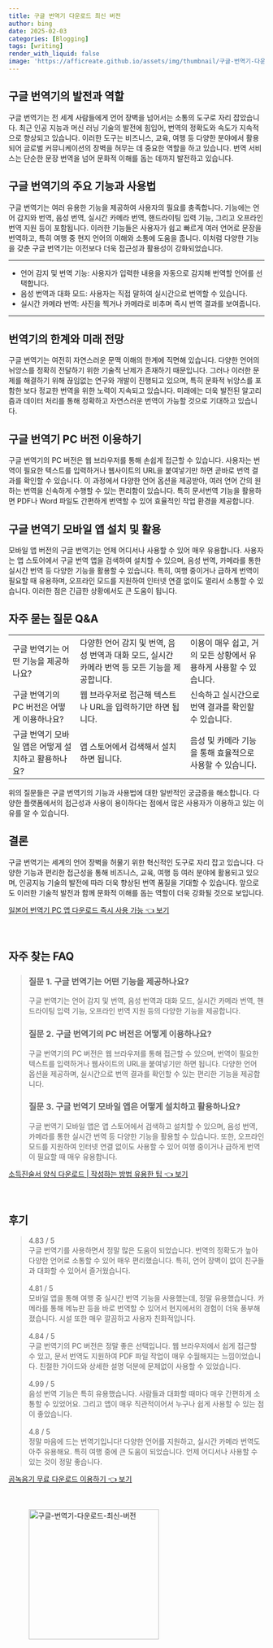 ```yaml
---
title: 구글 번역기 다운로드 최신 버전
author: bing
date: 2025-02-03
categories: [Blogging]
tags: [writing]
render_with_liquid: false
image: 'https://afficreate.github.io/assets/img/thumbnail/구글-번역기-다운로드-최신-버전.webp'
---
```



<h2 id='구글_번역기의_발전과_역할'>구글 번역기의 발전과 역할</h2>

<p>구글 번역기는 전 세계 사람들에게 언어 장벽을 넘어서는 소통의 도구로 자리 잡았습니다. 최근 인공 지능과 머신 러닝 기술의 발전에 힘입어, 번역의 정확도와 속도가 지속적으로 향상되고 있습니다. 이러한 도구는 비즈니스, 교육, 여행 등 다양한 분야에서 활용되어 글로벌 커뮤니케이션의 장벽을 허무는 데 중요한 역할을 하고 있습니다. 번역 서비스는 단순한 문장 번역을 넘어 문화적 이해를 돕는 데까지 발전하고 있습니다.</p>

<h2 id='주요_기능과_사용법'>구글 번역기의 주요 기능과 사용법</h2>

<p>구글 번역기는 여러 유용한 기능을 제공하여 사용자의 필요를 충족합니다. 기능에는 언어 감지와 번역, 음성 번역, 실시간 카메라 번역, 핸드라이팅 입력 기능, 그리고 오프라인 번역 지원 등이 포함됩니다. 이러한 기능들은 사용자가 쉽고 빠르게 여러 언어로 문장을 번역하고, 특히 여행 중 현지 언어의 이해와 소통에 도움을 줍니다. 이처럼 다양한 기능을 갖춘 구글 번역기는 이전보다 더욱 접근성과 활용성이 강화되었습니다.</p>

<hr />

<ul>
    <li>언어 감지 및 번역 기능: 사용자가 입력한 내용을 자동으로 감지해 번역할 언어를 선택합니다.</li>
    <li>음성 번역과 대화 모드: 사용자는 직접 말하여 실시간으로 번역할 수 있습니다.</li>
    <li>실시간 카메라 번역: 사진을 찍거나 카메라로 비추며 즉시 번역 결과를 보여줍니다.</li>
</ul>

<hr />

<h2 id='번역기의_한계와_미래_전망'>번역기의 한계와 미래 전망</h2>

<p>구글 번역기는 여전히 자연스러운 문맥 이해의 한계에 직면해 있습니다. 다양한 언어의 뉘앙스를 정확히 전달하기 위한 기술적 난제가 존재하기 때문입니다. 그러나 이러한 문제를 해결하기 위해 끊임없는 연구와 개발이 진행되고 있으며, 특히 문화적 뉘앙스를 포함한 보다 정교한 번역을 위한 노력이 지속되고 있습니다. 미래에는 더욱 발전된 알고리즘과 데이터 처리를 통해 정확하고 자연스러운 번역이 가능할 것으로 기대하고 있습니다.</p>

<h2 id='PC_버전_이용하기'>구글 번역기 PC 버전 이용하기</h2>

<p>구글 번역기의 PC 버전은 웹 브라우저를 통해 손쉽게 접근할 수 있습니다. 사용자는 번역이 필요한 텍스트를 입력하거나 웹사이트의 URL을 붙여넣기만 하면 곧바로 번역 결과를 확인할 수 있습니다. 이 과정에서 다양한 언어 옵션을 제공받아, 여러 언어 간의 원하는 번역을 신속하게 수행할 수 있는 편리함이 있습니다. 특히 문서번역 기능을 활용하면 PDF나 Word 파일도 간편하게 번역할 수 있어 효율적인 작업 환경을 제공합니다.</p>

<h2 id='모바일_앱_설치와_활용'>구글 번역기 모바일 앱 설치 및 활용</h2>

<p>모바일 앱 버전의 구글 번역기는 언제 어디서나 사용할 수 있어 매우 유용합니다. 사용자는 앱 스토어에서 구글 번역 앱을 검색하여 설치할 수 있으며, 음성 번역, 카메라를 통한 실시간 번역 등 다양한 기능을 활용할 수 있습니다. 특히, 여행 중이거나 급하게 번역이 필요할 때 유용하며, 오프라인 모드를 지원하여 인터넷 연결 없이도 멀리서 소통할 수 있습니다. 이러한 점은 긴급한 상황에서도 큰 도움이 됩니다.</p>

<h2 id='FAQ_자주_묻는_질문'>자주 묻는 질문 Q&A</h2>

<table>
    <tr>
        <td>구글 번역기는 어떤 기능을 제공하나요?</td>
        <td>다양한 언어 감지 및 번역, 음성 번역과 대화 모드, 실시간 카메라 번역 등 모든 기능을 제공합니다.</td>
        <td>이용이 매우 쉽고, 거의 모든 상황에서 유용하게 사용할 수 있습니다.</td>
    </tr>
    <tr>
        <td>구글 번역기의 PC 버전은 어떻게 이용하나요?</td>
        <td>웹 브라우저로 접근해 텍스트나 URL을 입력하기만 하면 됩니다.</td>
        <td>신속하고 실시간으로 번역 결과를 확인할 수 있습니다.</td>
    </tr>
    <tr>
        <td>구글 번역기 모바일 앱은 어떻게 설치하고 활용하나요?</td>
        <td>앱 스토어에서 검색해서 설치하면 됩니다.</td>
        <td>음성 및 카메라 기능을 통해 효율적으로 사용할 수 있습니다.</td>
    </tr>
</table>

<p>위의 질문들은 구글 번역기의 기능과 사용법에 대한 일반적인 궁금증을 해소합니다. 다양한 플랫폼에서의 접근성과 사용이 용이하다는 점에서 많은 사용자가 이용하고 있는 이유를 알 수 있습니다.</p>

<h2 id='결론'>결론</h2>

<p>구글 번역기는 세계의 언어 장벽을 허물기 위한 혁신적인 도구로 자리 잡고 있습니다. 다양한 기능과 편리한 접근성을 통해 비즈니스, 교육, 여행 등 여러 분야에 활용되고 있으며, 인공지능 기술의 발전에 따라 더욱 향상된 번역 품질을 기대할 수 있습니다. 앞으로도 이러한 기술적 발전과 함께 문화적 이해를 돕는 역할이 더욱 강화될 것으로 보입니다.</p>


<p><a class="click-button" title="일본어 번역기 PC 앱 다운로드 즉시 사용 가능" href="https://afficreate.github.io/posts/%EC%9D%BC%EB%B3%B8%EC%96%B4-%EB%B2%88%EC%97%AD%EA%B8%B0-PC-%EC%95%B1-%EB%8B%A4%EC%9A%B4%EB%A1%9C%EB%93%9C-%EC%A6%89%EC%8B%9C-%EC%82%AC%EC%9A%A9-%EA%B0%80%EB%8A%A5/" rel="dofollow">일본어 번역기 PC 앱 다운로드 즉시 사용 가능 👈 보기</a></p><br>
<h2 id='자주_찾는_FAQ'>자주 찾는 FAQ</h2>
<div itemscope="" itemtype="https://schema.org/FAQPage"> 
<blockquote> 
<div itemscope="" itemprop="mainEntity" itemtype="https://schema.org/Question"> 
<h3 itemprop="name">질문 1. 구글 번역기는 어떤 기능을 제공하나요?</h3> 
<div itemscope="" itemprop="acceptedAnswer" itemtype="https://schema.org/Answer"> 
<span itemprop="text"> 
<p>구글 번역기는 언어 감지 및 번역, 음성 번역과 대화 모드, 실시간 카메라 번역, 핸드라이팅 입력 기능, 오프라인 번역 지원 등의 다양한 기능을 제공합니다.</p> 
</span> 
</div> 
</div> 

<div itemscope="" itemprop="mainEntity" itemtype="https://schema.org/Question"> 
<h3 itemprop="name">질문 2. 구글 번역기의 PC 버전은 어떻게 이용하나요?</h3> 
<div itemscope="" itemprop="acceptedAnswer" itemtype="https://schema.org/Answer"> 
<span itemprop="text"> 
<p>구글 번역기의 PC 버전은 웹 브라우저를 통해 접근할 수 있으며, 번역이 필요한 텍스트를 입력하거나 웹사이트의 URL을 붙여넣기만 하면 됩니다. 다양한 언어 옵션을 제공하며, 실시간으로 번역 결과를 확인할 수 있는 편리한 기능을 제공합니다.</p> 
</span> 
</div> 
</div> 

<div itemscope="" itemprop="mainEntity" itemtype="https://schema.org/Question"> 
<h3 itemprop="name">질문 3. 구글 번역기 모바일 앱은 어떻게 설치하고 활용하나요?</h3> 
<div itemscope="" itemprop="acceptedAnswer" itemtype="https://schema.org/Answer"> 
<span itemprop="text"> 
<p>구글 번역기 모바일 앱은 앱 스토어에서 검색하고 설치할 수 있으며, 음성 번역, 카메라를 통한 실시간 번역 등 다양한 기능을 활용할 수 있습니다. 또한, 오프라인 모드를 지원하여 인터넷 연결 없이도 사용할 수 있어 여행 중이거나 급하게 번역이 필요할 때 매우 유용합니다.</p> 
</span> 
</div> 
</div> 
</blockquote> 
</div>
<p><a class="click-button" title="소득진술서 양식 다운로드 | 작성하는 방법 유용한 팁" href="https://afficreate.github.io/posts/%EC%86%8C%EB%93%9D%EC%A7%84%EC%88%A0%EC%84%9C-%EC%96%91%EC%8B%9D-%EB%8B%A4%EC%9A%B4%EB%A1%9C%EB%93%9C-%EC%9E%91%EC%84%B1%ED%95%98%EB%8A%94-%EB%B0%A9%EB%B2%95-%EC%9C%A0%EC%9A%A9%ED%95%9C-%ED%8C%81/" rel="dofollow">소득진술서 양식 다운로드 | 작성하는 방법 유용한 팁 👈 보기</a></p><br>
<h2 id='후기'>후기</h2>
<div itemscope itemtype="https://schema.org/Product">
  <blockquote>
  <div itemprop="review" itemscope itemtype="https://schema.org/Review">
      <div itemprop="reviewRating" itemscope itemtype="https://schema.org/Rating"> <span itemprop="ratingValue">4.83</span> / <span itemprop="bestRating">5</span> </div>
      <span itemprop="reviewBody">구글 번역기를 사용하면서 정말 많은 도움이 되었습니다. 번역의 정확도가 높아 다양한 언어로 소통할 수 있어 매우 편리했습니다. 특히, 언어 장벽이 없이 친구들과 대화할 수 있어서 즐거웠습니다.</span>
  </div>
  <br>
  <div itemprop="review" itemscope itemtype="https://schema.org/Review">
      <div itemprop="reviewRating" itemscope itemtype="https://schema.org/Rating"> <span itemprop="ratingValue">4.81</span> / <span itemprop="bestRating">5</span> </div>
      <span itemprop="reviewBody">모바일 앱을 통해 여행 중 실시간 번역 기능을 사용했는데, 정말 유용했습니다. 카메라를 통해 메뉴판 등을 바로 번역할 수 있어서 현지에서의 경험이 더욱 풍부해졌습니다. 시설 또한 매우 깔끔하고 사용자 친화적입니다.</span>
  </div>
  <br>
  <div itemprop="review" itemscope itemtype="https://schema.org/Review">
      <div itemprop="reviewRating" itemscope itemtype="https://schema.org/Rating"> <span itemprop="ratingValue">4.84</span> / <span itemprop="bestRating">5</span> </div>
      <span itemprop="reviewBody">구글 번역기의 PC 버전은 정말 좋은 선택입니다. 웹 브라우저에서 쉽게 접근할 수 있고, 문서 번역도 지원하여 PDF 파일 작업이 매우 수월해지는 느낌이었습니다. 친절한 가이드와 상세한 설명 덕분에 문제없이 사용할 수 있었습니다.</span>
  </div>
  <br>
  <div itemprop="review" itemscope itemtype="https://schema.org/Review">
      <div itemprop="reviewRating" itemscope itemtype="https://schema.org/Rating"> <span itemprop="ratingValue">4.99</span> / <span itemprop="bestRating">5</span> </div>
      <span itemprop="reviewBody">음성 번역 기능은 특히 유용했습니다. 사람들과 대화할 때마다 매우 간편하게 소통할 수 있었어요. 그리고 앱이 매우 직관적이어서 누구나 쉽게 사용할 수 있는 점이 좋았습니다.</span>
  </div>
  <br>
  <div itemprop="review" itemscope itemtype="https://schema.org/Review">
      <div itemprop="reviewRating" itemscope itemtype="https://schema.org/Rating"> <span itemprop="ratingValue">4.8</span> / <span itemprop="bestRating">5</span> </div>
      <span itemprop="reviewBody">정말 마음에 드는 번역기입니다! 다양한 언어를 지원하고, 실시간 카메라 번역도 아주 유용해요. 특히 여행 중에 큰 도움이 되었습니다. 언제 어디서나 사용할 수 있는 것이 정말 좋습니다.</span>
  </div>
  </blockquote>
</div>
<p><a class="click-button" title="곰녹음기 무료 다운로드 이용하기" href="https://afficreate.github.io/posts/%EA%B3%B0%EB%85%B9%EC%9D%8C%EA%B8%B0-%EB%AC%B4%EB%A3%8C-%EB%8B%A4%EC%9A%B4%EB%A1%9C%EB%93%9C-%EC%9D%B4%EC%9A%A9%ED%95%98%EA%B8%B0/" rel="dofollow">곰녹음기 무료 다운로드 이용하기 👈 보기</a></p><br>
<figure class="image"><img src="https://afficreate.github.io/assets/img/thumbnail/구글-번역기-다운로드-최신-버전.webp" alt="구글-번역기-다운로드-최신-버전" width="256" height="256"></figure>